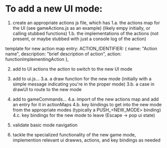 # To add a new UI mode:

1. create an appropriate actions js file, which has
1.a. the actions map for the UI (see gameActions.js as an example) (likely empy initially, or calling stubbed functions)
1.b. the implementations of the actions (not present, or maybe stubbed with just a console log of the action)

template for new action map entry:
    ACTION_IDENTIFIER: { name: "Action name", description: "brief description of action", action: functionImplementingAction },

2. add to UI actions the action to switch to the new UI mode

3. add to ui.js...
3.a. a draw function for the new mode (initially with a simple message indicating you're in the proper mode)
3.b. a case in drawUI to route to the new mode

4. add to gameCommands...
4.a. import of the new actions map and add an entry for it in actionMaps
4.b. key bindings to get into the new mode from the appropriate modes (typically a PUSH_<NEW_MODE> binding)
4.c. key bindings for the new mode to leave (Escape -> pop ui state)

5. validate basic mode navigation

6. tackle the specialized functionality of the new game mode, implemention relevant ui drawws, actions, and key bindings as needed

